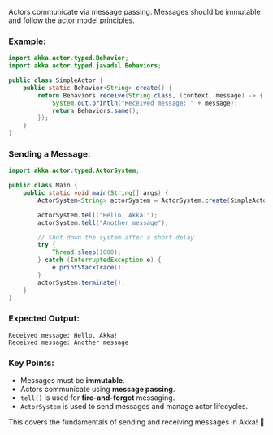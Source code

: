 Actors communicate via message passing. Messages should be immutable and follow the actor model principles.

### Example:

```java
import akka.actor.typed.Behavior;
import akka.actor.typed.javadsl.Behaviors;

public class SimpleActor {
    public static Behavior<String> create() {
        return Behaviors.receive(String.class, (context, message) -> {
            System.out.println("Received message: " + message);
            return Behaviors.same();
        });
    }
}
```

### Sending a Message:

```java
import akka.actor.typed.ActorSystem;

public class Main {
    public static void main(String[] args) {
        ActorSystem<String> actorSystem = ActorSystem.create(SimpleActor.create(), "ActorSystem");

        actorSystem.tell("Hello, Akka!");
        actorSystem.tell("Another message");

        // Shut down the system after a short delay
        try {
            Thread.sleep(1000);
        } catch (InterruptedException e) {
            e.printStackTrace();
        }
        actorSystem.terminate();
    }
}
```

### Expected Output:

```
Received message: Hello, Akka!
Received message: Another message
```

### Key Points:

- Messages must be **immutable**.
- Actors communicate using **message passing**.
- `tell()` is used for **fire-and-forget** messaging.
- `ActorSystem` is used to send messages and manage actor lifecycles.

This covers the fundamentals of sending and receiving messages in Akka! 🚀
